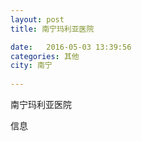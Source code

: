 ```yaml
--- 
layout: post 
title: 南宁玛利亚医院

date:   2016-05-03 13:39:56 
categories: 其他  
city: 南宁
  
--- 
```

   
南宁玛利亚医院

信息

